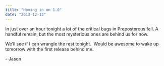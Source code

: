 ```yaml
---
title: "Homing in on 1.0"
date: "2013-12-13"
---
```


<div class="content">
<p>In just over an hour tonight a lot of the critical bugs in Preposterous fell.
A handful remain, but the most mysterious ones are behind us for now.</p>
<p>We’ll see if I can wrangle the rest tonight.  Would be awesome to wake up
tomorrow with the first release behind me.</p>
<p>- Jason</p>
</div>
